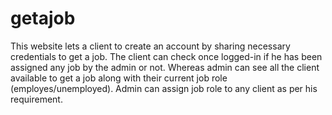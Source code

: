 # getajob
This website lets a client to create an account by sharing necessary credentials to get a job. The client can check once logged-in if he has been assigned any job by the admin or not. Whereas admin can see all the client available to get a job along with their current job role (employes/unemployed). Admin can assign job role to any client as per his requirement.

